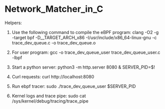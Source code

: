 # Network_Matcher_in_C

Helpers:

1. Use the following command to compile the eBPF program:
   clang -O2 -g -target bpf -D__TARGET_ARCH_x86 -I/usr/include/x86_64-linux-gnu -c trace_dev_queue.c -o trace_dev_queue.o

2. For user program:
	gcc -o trace_dev_queue_user trace_dev_queue_user.c -lbpf

3. Start a python server:
   python3 -m http.server 8080 & SERVER_PID=$!

4. Curl requests:
   curl http://localhost:8080
   
5. Run ebpf tracer:
	sudo ./trace_dev_queue_user $SERVER_PID

6. Kernel logs and trace pipe:
	sudo cat /sys/kernel/debug/tracing/trace_pipe
